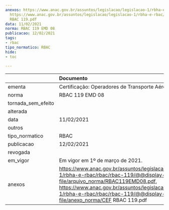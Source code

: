 ```yaml
---
anexos: https://www.anac.gov.br/assuntos/legislacao/legislacao-1/rbha-e-rbac/rbac/rbac-119/@@display-file/arquivo_norma/RBAC119EMD08.pdf,
  https://www.anac.gov.br/assuntos/legislacao/legislacao-1/rbha-e-rbac/rbac/rbac-119/@@display-file/anexo_norma/CEF
  RBAC 119.pdf
data: 11/02/2021
norma: RBAC 119 EMD 08
publicacao: 12/02/2021
tags:
- rbac
tipo_normatico: RBAC
hide: 
- toc 
 
---
```


|                    | Documento                                                                                                                                                                                                                                                        |
|:-------------------|:-----------------------------------------------------------------------------------------------------------------------------------------------------------------------------------------------------------------------------------------------------------------|
| ementa             | Certificação: Operadores de Transporte Aéreo Público.                                                                                                                                                                                                            |
| norma              | RBAC 119 EMD 08                                                                                                                                                                                                                                                  |
| tornada_sem_efeito |                                                                                                                                                                                                                                                                  |
| alterada           |                                                                                                                                                                                                                                                                  |
| data               | 11/02/2021                                                                                                                                                                                                                                                       |
| outros             |                                                                                                                                                                                                                                                                  |
| tipo_normatico     | RBAC                                                                                                                                                                                                                                                             |
| publicacao         | 12/02/2021                                                                                                                                                                                                                                                       |
| revogada           |                                                                                                                                                                                                                                                                  |
| em_vigor           | Em vigor em 1º de março de 2021.                                                                                                                                                                                                                                 |
| anexos             | https://www.anac.gov.br/assuntos/legislacao/legislacao-1/rbha-e-rbac/rbac/rbac-119/@@display-file/arquivo_norma/RBAC119EMD08.pdf, https://www.anac.gov.br/assuntos/legislacao/legislacao-1/rbha-e-rbac/rbac/rbac-119/@@display-file/anexo_norma/CEF RBAC 119.pdf |